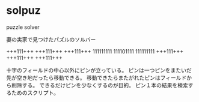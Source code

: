 # solpuz
puzzle solver

妻の実家で見つけたパズルのソルバー

+++111+++
+++111+++
+++111+++
111111111
111101111
111111111
+++111+++
+++111+++
+++111+++

十字のフィールドの中心以外にピンが立っている。
ピンは一つピンをまたいだ先が空き地だったら移動できる。
移動できたらまたがれたピンはフィールドから削除する。
できるだけピンを少なくするのが目的。
ピン１本の結果を検索するためのスクリプト。

